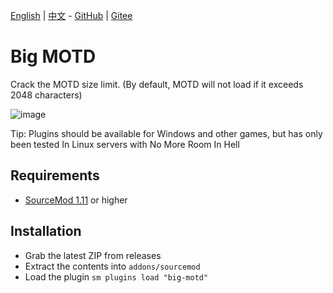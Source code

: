 [English](./readme.md) | [中文](./readme_CN.md)  -  [GitHub](https://github.com/f1f88/big-motd) | [Gitee](https://gitee.com/f1f88/big-motd)

# Big MOTD

Crack the MOTD size limit. (By default, MOTD will not load if it exceeds 2048 characters)

![image](./img/Img_231016_211008.png)

Tip: Plugins should be available for Windows and other games, but has only been tested In Linux servers with No More Room In Hell

## Requirements

- [SourceMod 1.11](https://www.sourcemod.net/downloads.php?branch=stable) or higher

## Installation
- Grab the latest ZIP from releases
- Extract the contents into `addons/sourcemod`
- Load the plugin `sm plugins load "big-motd"`
